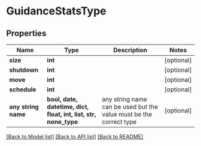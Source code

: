 # GuidanceStatsType


## Properties
Name | Type | Description | Notes
------------ | ------------- | ------------- | -------------
**size** | **int** |  | [optional] 
**shutdown** | **int** |  | [optional] 
**move** | **int** |  | [optional] 
**schedule** | **int** |  | [optional] 
**any string name** | **bool, date, datetime, dict, float, int, list, str, none_type** | any string name can be used but the value must be the correct type | [optional]

[[Back to Model list]](../README.md#documentation-for-models) [[Back to API list]](../README.md#documentation-for-api-endpoints) [[Back to README]](../README.md)



